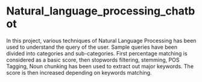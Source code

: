 # Natural_language_processing_chatbot
In this project, various techniques of Natural Language Processing has been used to understand the query of the user.
Sample queries have been divided into categories and sub-categories.
First percentage matching is considered as a basic score, then stopwords filtering, stemming, POS Tagging, Noun chunking has been used to extract out major keywords. The score is then increased depending on keywords matching. 
